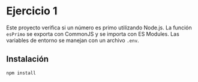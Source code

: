 # Ejercicio 1

Este proyecto verifica si un número es primo utilizando Node.js. La función `esPrimo` se exporta con CommonJS y se importa con ES Modules. Las variables de entorno se manejan con un archivo `.env`.

## Instalación

```bash
npm install